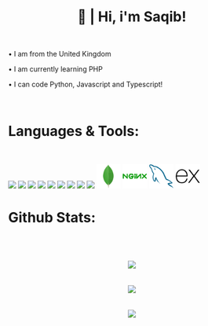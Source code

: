 <h1 align="center">👋 | Hi, i'm Saqib!</h1>
<br>
<p>• I am from the United Kingdom</p>
<p>• I am currently learning PHP</p>
<p>• I can code Python, Javascript and Typescript!</p>
<br>

# Languages & Tools:
<br>

<a href="https://nodejs.org/"><img src="https://seeklogo.com/images/N/nodejs-logo-FBE122E377-seeklogo.com.png" height="50" /></a>  <a href="https://www.python.org/"><img src="https://upload.wikimedia.org/wikipedia/commons/thumb/c/c3/Python-logo-notext.svg/768px-Python-logo-notext.svg.png" height="50" /></a>  <a href="https://www.typescriptlang.org/"><img src="https://miro.medium.com/max/816/1*TpbxEQy4ckB-g31PwUQPlg.png" height="50" /></a> <a href="https://php.net"><img src="https://camo.githubusercontent.com/e88f1a61de2ee686c4633f9a07472b2fba5633b7ba7875d03e8e76a2054bb850/68747470733a2f2f636c69706172742e696e666f2f696d616765732f63636f766572732f313439393739343837337068702d6c6f676f2d66696c6c65642d706e672e706e67" height="50" /></a>  <a href=""><img src="https://i.ibb.co/C8YvbYj/image-removebg-preview-2.png" height="50" /></a>  <a href="https://www.gnu.org/software/bash/"><img src="https://github.com/odb/official-bash-logo/blob/master/assets/Logos/Icons/PNG/48x48.png?raw=true" height="50" /></a>  <a href="https://www.docker.com/"><img src="https://www.docker.com/sites/default/files/d8/styles/role_icon/public/2019-07/Moby-logo.png?itok=sYH_JEaJ" height="50" /></a> <a href="https://code.visualstudio.com/"><img src="https://user-images.githubusercontent.com/674621/71187801-14e60a80-2280-11ea-94c9-e56576f76baf.png" height="50" /></a> <a href="https://www.microsoft.com/en-gb/windows"><img src="https://camo.githubusercontent.com/99632c3da77e6b8993b10af81819a83aa2696e7e37b277dfdf0c062c538b7d0a/68747470733a2f2f7365656b6c6f676f2e636f6d2f696d616765732f572f77696e646f77732d31302d69636f6e2d6c6f676f2d354243354336393731322d7365656b6c6f676f2e636f6d2e706e67" height="50" /></a> <a href="https://mongodb.com"><img src="https://raw.githubusercontent.com/devicons/devicon/master/icons/mongodb/mongodb-original.svg" height="50" /></a>  <a href="https://nginx.com"><img src="https://raw.githubusercontent.com/devicons/devicon/master/icons/nginx/nginx-original.svg" height="50" /></a>  <a href="https://mysql.com"><img src="https://raw.githubusercontent.com/devicons/devicon/master/icons/mysql/mysql-original.svg" height="50" /></a>  <a href="https://expressjs.com"><img src="https://raw.githubusercontent.com/devicons/devicon/master/icons/express/express-original.svg" height="50" /></a> 
<br>

# Github Stats:
<br>

<h2 align="center">
  <a href="https://github.com/S4qib">
      <img align="center" src="https://github-readme-stats.vercel.app/api/?username=S4qib&show_icons=true&theme=onedark">
  </a>
  <br>
  <br>
  <a href="https://github.com/S4qib">
     <img align="center" src="https://github-readme-stats.vercel.app/api/top-langs/?username=S4qib&layout=compact&theme=onedark"> 
  </a> 
  <br>
  <br>
  <a href="https://github.com/S4qib">
     <img align="center" src="https://github-readme-stats.vercel.app/api/wakatime?username=@S4qib&layout=compact&theme=onedark"> 
  </a> 
</h2>
